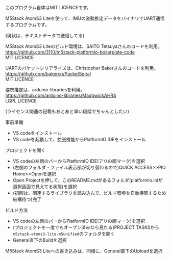 このプログラム自体はMIT LICENCEです。

M5Stack AtomS3 Liteを使って、IMUの姿勢推定データをバイナリでUART通信するプログラムです。

(現状は、テキストデータで送信してる)

M5Stack AtomS3 Liteのビルド環境は、SAITO Tetsuyaさんのコードを利用。  
https://github.com/3110/m5stack-platformio-boilerplate-code  
MIT LICENCE

UARTのパケットシリアライズは、Christopher Bakerさんのコードを利用。  
https://github.com/bakercp/PacketSerial  
MIT LICENCE

姿勢推定は、arduino-librariesを利用。  
https://github.com/arduino-libraries/MadgwickAHRS  
LGPL LICENCE

(ライセンス関連の記載もあとあと早い段階でちゃんとしたい)

事前準備

- VS codeをインストール
- VS codeを起動して、拡張機能からPlatformIO IDEをインストール

プロジェクトを開く

- VS codeの左側のバーからPlatformIO IDE(アリの顔マーク)を選択
- (左側のフォルダ・ファイル表示部が切り替わるので)QUICK ACCESS>>PIO Home>>Openを選択
- Open Projectを押して、このREADME.mdがあるフォルダ(platformio.iniが選択画面で見えてる状態)を選択
- (初回は、関連するライブラリを読み込んで、ビルド環境を自動構築するため結構待つ)完了

ビルド方法

- VS codeの左側のバーからPlatformIO IDE(アリの顔マーク)を選択
- (プロジェクトを一度でもオープン済みなら見れる)PROJECT TASKSから`m5stack-atoms3-lite-m5unified`のフォルダを開く
- General直下のBuildを選択

M5Stack AtomS3 Liteへの書き込みは、同様に、General直下のUploadを選択